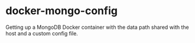 # docker-mongo-config
Getting up a MongoDB Docker container with the data path shared with the host and a custom config file.

